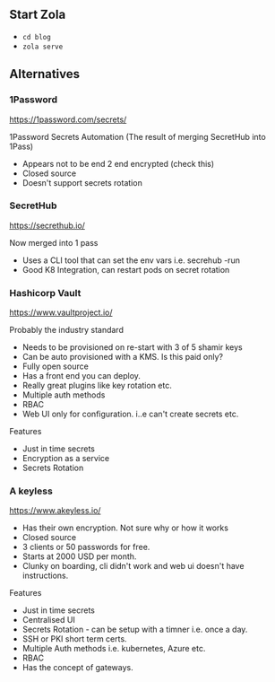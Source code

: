## Start Zola

- `cd blog`
- `zola serve`

## Alternatives

### 1Password

https://1password.com/secrets/ 

1Password Secrets Automation (The result of merging SecretHub into 1Pass)

- Appears not to be end 2 end encrypted (check this)
- Closed source
- Doesn't support secrets rotation

### SecretHub

https://secrethub.io/ 

Now merged into 1 pass

- Uses a CLI tool that can set the env vars i.e. secrehub -run
- Good K8 Integration, can restart pods on secret rotation

### Hashicorp Vault

https://www.vaultproject.io/

Probably the industry standard

- Needs to be provisioned on re-start with 3 of 5 shamir keys
- Can be auto provisioned with a KMS. Is this paid only?
- Fully open source
- Has a front end you can deploy. 
- Really great plugins like key rotation etc.
- Multiple auth methods
- RBAC
- Web UI only for configuration. i..e can't create secrets etc.

Features

- Just in time secrets
- Encryption as a service
- Secrets Rotation

### A keyless

https://www.akeyless.io/

- Has their own encryption. Not sure why or how it works
- Closed source
- 3 clients or 50 passwords for free.
- Starts at 2000 USD per month.
- Clunky on boarding, cli didn't work and web ui doesn't have instructions.

Features

- Just in time secrets
- Centralised UI
- Secrets Rotation - can be setup with a timner i.e. once a day.
- SSH or PKI short term certs.
- Multiple Auth methods i.e. kubernetes, Azure etc.
- RBAC
- Has the concept of gateways.